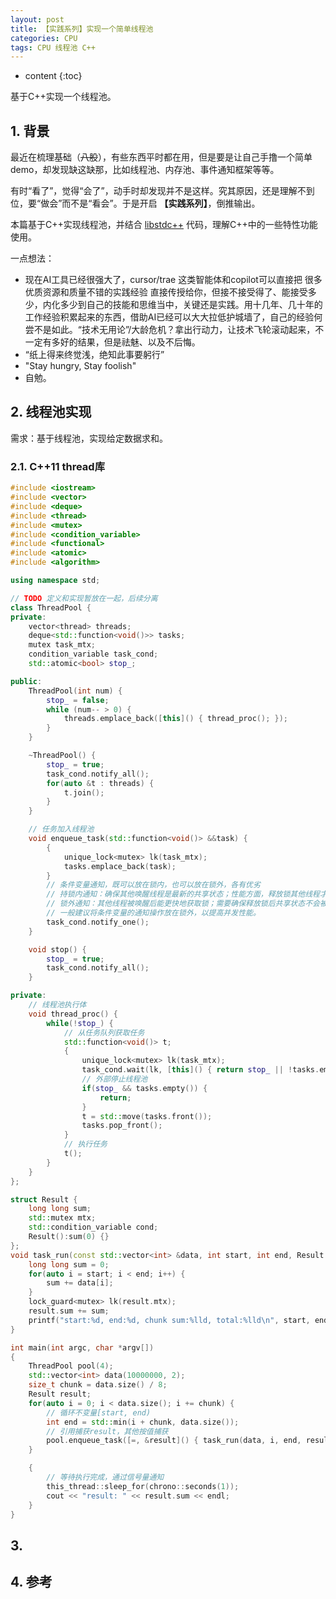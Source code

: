 ```yaml
---
layout: post
title: 【实践系列】实现一个简单线程池
categories: CPU
tags: CPU 线程池 C++
---
```


* content
{:toc}

基于C++实现一个线程池。



## 1. 背景

最近在梳理基础（~~八股~~），有些东西平时都在用，但是要是让自己手撸一个简单demo，却发现缺这缺那，比如线程池、内存池、事件通知框架等等。

有时“看了”，觉得“会了”，动手时却发现并不是这样。究其原因，还是理解不到位，要“做会”而不是“看会”。于是开启 **【实践系列】**，倒推输出。

本篇基于C++实现线程池，并结合 [libstdc++](https://github.com/gcc-mirror/gcc/tree/releases/gcc-10.3.0/libstdc%2B%2B-v3) 代码，理解C++中的一些特性功能使用。

一点想法：

* 现在AI工具已经很强大了，cursor/trae 这类智能体和copilot可以直接把 很多优质资源和质量不错的实践经验 直接传授给你，但接不接受得了、能接受多少，内化多少到自己的技能和思维当中，关键还是实践。用十几年、几十年的工作经验积累起来的东西，借助AI已经可以大大拉低护城墙了，自己的经验何尝不是如此。“技术无用论”/大龄危机？拿出行动力，让技术飞轮滚动起来，不一定有多好的结果，但是祛魅、以及不后悔。
* “纸上得来终觉浅，绝知此事要躬行”
* "Stay hungry, Stay foolish"
* 自勉。

## 2. 线程池实现

需求：基于线程池，实现给定数据求和。

### 2.1. C++11 thread库

```cpp
#include <iostream>
#include <vector>
#include <deque>
#include <thread>
#include <mutex>
#include <condition_variable>
#include <functional>
#include <atomic>
#include <algorithm>

using namespace std;

// TODO 定义和实现暂放在一起，后续分离
class ThreadPool {
private:
	vector<thread> threads;
	deque<std::function<void()>> tasks;
	mutex task_mtx;
	condition_variable task_cond;
	std::atomic<bool> stop_;

public:
	ThreadPool(int num) {
		stop_ = false;
		while (num-- > 0) {
			threads.emplace_back([this]() { thread_proc(); });
		}
	}

	~ThreadPool() {
		stop_ = true;
		task_cond.notify_all();
		for(auto &t : threads) {
			t.join();
		}
	}

	// 任务加入线程池
	void enqueue_task(std::function<void()> &&task) {
		{
			unique_lock<mutex> lk(task_mtx);
			tasks.emplace_back(task);
		}
		// 条件变量通知，既可以放在锁内，也可以放在锁外，各有优劣
		// 持锁内通知：确保其他唤醒线程是最新的共享状态；性能方面，释放锁其他线程才能被唤醒
		// 锁外通知：其他线程被唤醒后能更快地获取锁；需要确保释放锁后共享状态不会被意外修改
		// 一般建议将条件变量的通知操作放在锁外，以提高并发性能。
		task_cond.notify_one();
	}

	void stop() {
		stop_ = true;
		task_cond.notify_all();
	}

private:
	// 线程池执行体
	void thread_proc() {
		while(!stop_) {
			// 从任务队列获取任务
			std::function<void()> t;
			{
				unique_lock<mutex> lk(task_mtx);
				task_cond.wait(lk, [this]() { return stop_ || !tasks.empty(); });
				// 外部停止线程池
				if(stop_ && tasks.empty()) {
					return;
				}
				t = std::move(tasks.front());
				tasks.pop_front();
			}
			// 执行任务
			t();
		}
	}
};

struct Result {
	long long sum;
	std::mutex mtx;
	std::condition_variable cond;
	Result():sum(0) {}
};
void task_run(const std::vector<int> &data, int start, int end, Result &result) {
	long long sum = 0;
	for(auto i = start; i < end; i++) {
		sum += data[i];
	}
	lock_guard<mutex> lk(result.mtx);
	result.sum += sum;
	printf("start:%d, end:%d, chunk sum:%lld, total:%lld\n", start, end, sum, result.sum);
}

int main(int argc, char *argv[])
{
	ThreadPool pool(4);
	std::vector<int> data(10000000, 2);
	size_t chunk = data.size() / 8;
	Result result;
	for(auto i = 0; i < data.size(); i += chunk) {
		// 循环不变量[start, end)
		int end = std::min(i + chunk, data.size());
		// 引用捕获result，其他按值捕获
		pool.enqueue_task([=, &result]() { task_run(data, i, end, result); });
	}

	{
		// 等待执行完成，通过信号量通知
		this_thread::sleep_for(chrono::seconds(1));
		cout << "result: " << result.sum << endl;
	}
}
```

## 3. 

## 4. 参考


